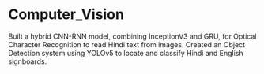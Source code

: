 # Computer_Vision
Built a hybrid CNN-RNN model, combining InceptionV3 and GRU, for Optical Character Recognition to read Hindi text from images. Created an Object Detection system using YOLOv5 to locate and classify Hindi and English signboards.
